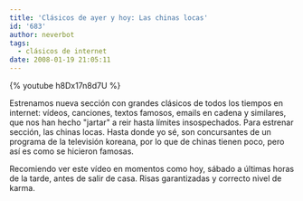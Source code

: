 ```yaml
---
title: 'Clásicos de ayer y hoy: Las chinas locas'
id: '683'
author: neverbot
tags:
  - clásicos de internet
date: 2008-01-19 21:05:11
---
```


{% youtube h8Dx17n8d7U %}

Estrenamos nueva sección con grandes clásicos de todos los tiempos en internet: vídeos, canciones, textos famosos, emails en cadena y similares, que nos han hecho "jartar" a reir hasta límites insospechados. Para estrenar sección, las chinas locas. Hasta donde yo sé, son concursantes de un programa de la televisión koreana, por lo que de chinas tienen poco, pero así es como se hicieron famosas.

Recomiendo ver este vídeo en momentos como hoy, sábado a últimas horas de la tarde, antes de salir de casa. Risas garantizadas y correcto nivel de karma.